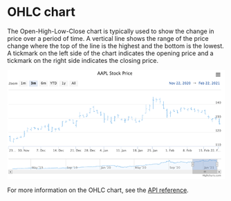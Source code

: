 # OHLC chart

The Open-High-Low-Close chart is typically used to show the change in price over a period of time. A vertical line shows the range of the price change where the top of the line is the highest and the bottom is the lowest. A tickmark on the left side of the chart indicates the opening price and a tickmark on the right side indicates the closing price.

![ohlc.png](ohlc.png)

For more information on the OHLC chart, see the [API reference](https://api.highcharts.com/highstock/plotOptions.ohlc).
